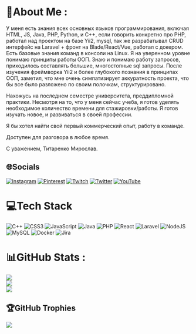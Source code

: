 # 💫About Me :
У меня есть знания всех основных языков программирования, включая HTML, JS, Java, PHP, Python, и C++, если говорить конкретно про PHP, работал над проектом на базе Yii2, mysql, так же разрабатывал CRUD интерфейс на Laravel + фронт на Blade/React/Vue, работал с докером. Есть базовые знания команд в консоли на Linux.
Я на уверенном уровне понимаю принципы работы ООП. Знаю и понимаю работу запросов, приходилось составлять большие, многостопные sql запросы. 
После изучения фреймворка Yii2 и более глубокого познания в принципах ООП, заметил, что мне очень симпатизирует аккуратность проекта, что бы все было разложено по своим полочкам, структурировано. 

Нахожусь на последнем семестре университета, преддипломной практики.
Несмотря на то, что у меня сейчас учеба, я готов уделять необходимое количество времени для стажировки/работы. Я готов изучать новое, и развиваться в своей профессии. 

Я бы хотел найти свой первый коммерческий опыт, работу в команде.

Доступен для разговора в любое время.

С уважением,
Титаренко Мирослав.

## 🌐Socials
[![Instagram](https://img.shields.io/badge/Instagram-%23E4405F.svg?logo=Instagram&logoColor=white)](https://instagram.com/b221b) [![Pinterest](https://img.shields.io/badge/Pinterest-%23E60023.svg?logo=Pinterest&logoColor=white)](https://pinterest.com/b221b) [![Twitch](https://img.shields.io/badge/Twitch-%239146FF.svg?logo=Twitch&logoColor=white)](https://twitch.tv/b221b) [![Twitter](https://img.shields.io/badge/Twitter-%231DA1F2.svg?logo=Twitter&logoColor=white)](https://twitter.com/b221b) [![YouTube](https://img.shields.io/badge/YouTube-%23FF0000.svg?logo=YouTube&logoColor=white)](https://youtube.com/c/b221b) 

# 💻Tech Stack
![C++](https://img.shields.io/badge/c++-%2300599C.svg?style=for-the-badge&logo=c%2B%2B&logoColor=white) ![CSS3](https://img.shields.io/badge/css3-%231572B6.svg?style=for-the-badge&logo=css3&logoColor=white) ![JavaScript](https://img.shields.io/badge/javascript-%23323330.svg?style=for-the-badge&logo=javascript&logoColor=%23F7DF1E) ![Java](https://img.shields.io/badge/java-%23ED8B00.svg?style=for-the-badge&logo=java&logoColor=white) ![PHP](https://img.shields.io/badge/php-%23777BB4.svg?style=for-the-badge&logo=php&logoColor=white) ![React](https://img.shields.io/badge/react-%2320232a.svg?style=for-the-badge&logo=react&logoColor=%2361DAFB) ![Laravel](https://img.shields.io/badge/laravel-%23FF2D20.svg?style=for-the-badge&logo=laravel&logoColor=white) ![NodeJS](https://img.shields.io/badge/node.js-6DA55F?style=for-the-badge&logo=node.js&logoColor=white) ![MySQL](https://img.shields.io/badge/mysql-%2300f.svg?style=for-the-badge&logo=mysql&logoColor=white) ![Docker](https://img.shields.io/badge/docker-%230db7ed.svg?style=for-the-badge&logo=docker&logoColor=white) ![Jira](https://img.shields.io/badge/jira-%230A0FFF.svg?style=for-the-badge&logo=jira&logoColor=white)
# 📊GitHub Stats :
![](https://github-readme-stats.vercel.app/api?username=b221b&theme=radical&hide_border=false&include_all_commits=true&count_private=true)<br/>
![](https://github-readme-streak-stats.herokuapp.com/?user=b221b&theme=radical&hide_border=false)<br/>
![](https://github-readme-stats.vercel.app/api/top-langs/?username=b221b&theme=radical&hide_border=false&include_all_commits=true&count_private=true&layout=compact)

## 🏆GitHub Trophies
![](https://github-trophies.vercel.app/?username=b221b&theme=dracula&no-frame=false&no-bg=false&margin-w=4)
